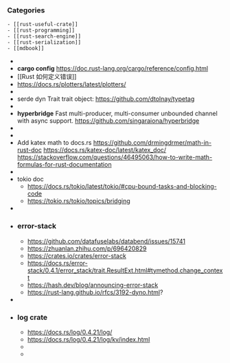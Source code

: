 ### Categories
	- [[rust-useful-crate]]
	- [[rust-programming]]
	- [[rust-search-engine]]
	- [[rust-serialization]]
	- [[mdbook]]
-
- **cargo config**
  https://doc.rust-lang.org/cargo/reference/config.html
- [[Rust 如何定义错误]]
- https://docs.rs/plotters/latest/plotters/
-
- serde dyn Trait trait object:
  https://github.com/dtolnay/typetag
-
- **hyperbridge** Fast multi-producer, multi-consumer unbounded channel with async support.
  https://github.com/singaraiona/hyperbridge
-
-
- Add katex math to docs.rs
  https://github.com/drmingdrmer/math-in-rust-doc
  https://docs.rs/katex-doc/latest/katex_doc/
  https://stackoverflow.com/questions/46495063/how-to-write-math-formulas-for-rust-documentation
-
- tokio doc
	- https://docs.rs/tokio/latest/tokio/#cpu-bound-tasks-and-blocking-code
	- https://tokio.rs/tokio/topics/bridging
-
- ### error-stack
	- https://github.com/datafuselabs/databend/issues/15741
	- https://zhuanlan.zhihu.com/p/696420829
	- https://crates.io/crates/error-stack
	- https://docs.rs/error-stack/0.4.1/error_stack/trait.ResultExt.html#tymethod.change_context
	- https://hash.dev/blog/announcing-error-stack
	- https://rust-lang.github.io/rfcs/3192-dyno.html?
-
- ### log crate
	- https://docs.rs/log/0.4.21/log/
	- https://docs.rs/log/0.4.21/log/kv/index.html
	-
	-